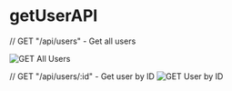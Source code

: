 ﻿# getUserAPI


// GET "/api/users" - Get all users

![GET All Users](https://github.com/surazkarn/getUserAPI/assets/90691739/d8fbea21-74d0-4470-b3d2-b7df817d127d)


// GET "/api/users/:id" - Get user by ID
![GET User by ID](https://github.com/surazkarn/getUserAPI/assets/90691739/42a4df8d-bc58-4c31-9d05-6ea010c598e1)


